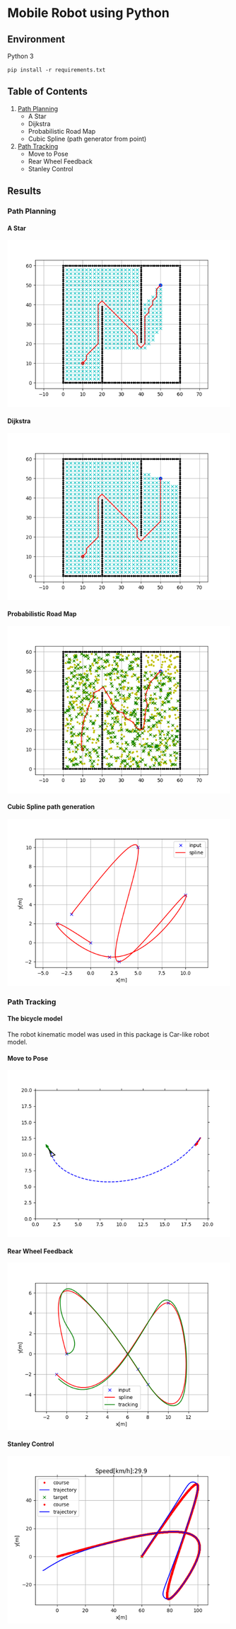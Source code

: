 # Mobile Robot using Python
## Environment
Python 3<br>
```
pip install -r requirements.txt
```
## Table of Contents
1. [Path Planning](path_planning)
    * A Star
    * Dijkstra
    * Probabilistic Road Map
    * Cubic Spline (path generator from point)
2. [Path Tracking](path_tracking)
    * Move to Pose
    * Rear Wheel Feedback
    * Stanley Control

## Results
### Path Planning
#### A Star
![A Star](results/path_planning/a_star.png)

#### Dijkstra
![Dijkstra](results/path_planning/dijkstra.png)

#### Probabilistic Road Map
![PRM](results/path_planning/prm.png)

#### Cubic Spline path generation
![Cubic Spline](results/path_planning/spline.png)

### Path Tracking
#### The bicycle model
The robot kinematic model was used in this package is Car-like robot model.
#### Move to Pose
![Move to Pose](results/path_tracking/move2pose.png)
#### Rear Wheel Feedback
![Rear wheel](results/path_tracking/rear_wheel.png)
#### Stanley Control
![Stanley Control](results/path_tracking/stanley.png)